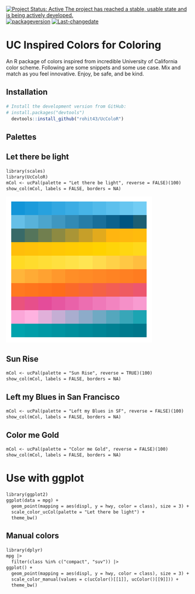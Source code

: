 [![Project Status: Active The project has reached a stable, usable state
and is being actively
developed.](https://www.repostatus.org/badges/latest/active.svg)](https://www.repostatus.org/#active)
[![packageversion](https://img.shields.io/badge/Package%20version-0.1.0-orange.svg?style=flat-square)](commits/develop)
[![Last-changedate](https://img.shields.io/badge/last%20change-2023--02--04-yellowgreen.svg)](/commits/master)

# UC Inspired Colors for Coloring

An R package of colors inspired from incredible University of California color scheme. Following are some snippets and some use case. Mix and match as you feel innovative. Enjoy, be safe, and be kind. 

## Installation

``` r
# Install the development version from GitHub:
# install.packages("devtools")
  devtools::install_github("rohit43/UcColoR")
```

## Palettes

## Let there be light
```{r, eval = TRUE}
library(scales)
library(UcColoR)
mCol <- ucPal(palette = "Let there be light", reverse = FALSE)(100)
show_col(mCol, labels = FALSE, borders = NA)
```
![](man/figures/fig_01.png)

## Sun Rise
```{r}
mCol <- ucPal(palette = "Sun Rise", reverse = TRUE)(100)
show_col(mCol, labels = FALSE, borders = NA)
```

## Left my Blues in San Francisco
```{r}
mCol <- ucPal(palette = "Left my Blues in SF", reverse = FALSE)(100)
show_col(mCol, labels = FALSE, borders = NA)
```

## Color me Gold
```{r}
mCol <- ucPal(palette = "Color me Gold", reverse = FALSE)(100)
show_col(mCol, labels = FALSE, borders = NA)
```

# Use with ggplot
```{r}
library(ggplot2)
ggplot(data = mpg) +
  geom_point(mapping = aes(displ, y = hwy, color = class), size = 3) +
  scale_color_ucCol(palette = "Let there be light") +
  theme_bw()
```

## Manual colors
```{r, message=FALSE}
library(dplyr)
mpg |>
  filter(class %in% c("compact", "suv")) |>
ggplot() +
  geom_point(mapping = aes(displ, y = hwy, color = class), size = 3) +
  scale_color_manual(values = c(ucColor()[[1]], ucColor()[[9]])) +
  theme_bw()
```

